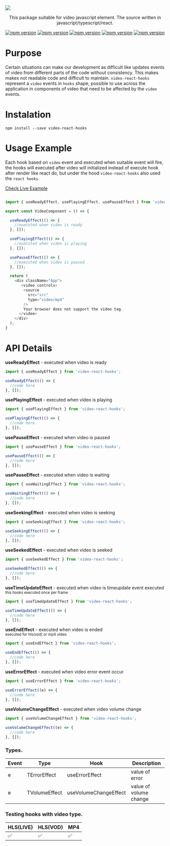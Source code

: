 <img src="https://i.ibb.co/CzzMNM7/video-react-1.jpg" style="max-width: 100%;">

<p align="middle" dir="auto">This package suitable for video javascript element. The source written in javascript/typescript/react.</p>

<p align="middle" dir="auto">
<a href="https://www.npmjs.com/package/video-react-hooks" rel="nofollow"><img src="https://img.shields.io/npm/dt/video-react-hooks?style=flat-square" alt="npm version" data-canonical-src="" style="max-width: 100%;"></a>
<a href="https://www.npmjs.com/package/video-react-hooks" rel="nofollow"><img src="https://img.shields.io/github/languages/code-size/davidkern13/video-react-hooks?color=green&style=flat-square" alt="npm version" data-canonical-src="" style="max-width: 100%;"></a>
<a href="https://www.npmjs.com/package/video-react-hooks" rel="nofollow"><img src="https://img.shields.io/badge/-javascript-yellow?style=flat-square" alt="npm version" data-canonical-src="" style="max-width: 100%;"></a>
<a href="https://www.npmjs.com/package/video-react-hooks" rel="nofollow"><img src="https://img.shields.io/badge/react-blue?style=flat-square" alt="npm version" data-canonical-src="" style="max-width: 100%;"></a>
<a href="https://www.npmjs.com/package/video-react-hooks" rel="nofollow"><img src="https://img.shields.io/badge/ts?style=flat-square?color=fedcba" alt="npm version" data-canonical-src="" style="max-width: 100%;"></a>
</p>

# Purpose

Certain situations can make our development as difficult like updates events of video from different parts of the code without consistency.
This makes makes not readable code and difficult to maintain. ```video-react-hooks``` represent a ```video``` events in ```hooks``` shape, possible to use across the application in components of video that need to be affected by the ```video``` events.

# Instalation

```
npm install --save video-react-hooks
```

# Usage Example

Each hook based on ```video``` event and executed when suitable event will fire, the hooks will executed after video will initialized instead of execute hook after render like react do, but under the hood ```video-react-hooks``` also used the ```react hooks```.

[Check Live Example](https://codesandbox.io/s/video-react-hooks-n9bu3d)

```JavaScript

import { useReadyEffect, usePlayingEffect, usePauseEffect } from 'video-react-hooks';

export const VideoComponent = () => {

  useReadyEffect(() => {
    //executed when video is ready
  }, []);

  usePlayingEffect(() => {
    //executed when video is playing
  }, []);

  usePauseEffect(() => {
    //executed when video is paused
  }, []);

  return (
    <div className="App">
       <video controls>
        <source
          src="src"
          type="video/mp4"
        />
        Your browser does not support the video tag.
      </video>
    </div>
  );
}

```

# API Details

**useReadyEffect** - executed when video is ready

```JavaScript
import { useReadyEffect } from 'video-react-hooks';

useReadyEffect(() => {
  //code here
}, []);
```

**usePlayingEffect** - executed when video is playing

```JavaScript
import { usePlayingEffect } from 'video-react-hooks';

usePlayingEffect(() => {
  //code here
}, []);
```

**usePauseEffect** - executed when video is paused

```JavaScript
import { usePauseEffect } from 'video-react-hooks';

usePauseEffect(() => {
  //code here
}, []);
```

**usePauseEffect** - executed when video is waiting

```JavaScript
import { useWaitingEffect } from 'video-react-hooks';

useWaitingEffect(() => {
  //code here
}, []);
```

**useSeekingEffect** - executed when video is seeking

```JavaScript
import { useSeekingEffect } from 'video-react-hooks';

useSeekingEffect(() => {
  //code here
}, []);
```

**useSeekedEffect** - executed when video is seeked

```JavaScript
import { useSeekedEffect } from 'video-react-hooks';

useSeekedEffect(() => {
  //code here
}, []);
```

**useTimeUpdateEffect** - executed when video is timeupdate event executed
<br>
<sub>this hooks executed once per frame</sub>

```JavaScript
import { useTimeUpdateEffect } from 'video-react-hooks';

useTimeUpdateEffect(() => {
  //code here
}, []);
```

**useEndEffect** - executed when video is ended
<br>
<sub>executed for hls(vod) or mp4 video</sub>

```JavaScript
import { useEndEffect } from 'video-react-hooks';

useEndEffect(() => {
  //code here
}, []);
```

**useErrorEffect** - executed when video error event occur

```JavaScript
import { useErrorEffect } from 'video-react-hooks';

useErrorEffect((e) => {
  //code here
}, []);
```

**useVolumeChangeEffect** - executed when video volume change

```JavaScript
import { useVolumeChangeEffect } from 'video-react-hooks';

useVolumeChangeEffect((e) => {
  //code here
}, []);
```

### Types.

| Event | Type | Hook | Description |
| ------------- | ------------- | ------------- | ------------- |
| e | TErrorEffect | useErrorEffect | value of error |
| e | TVolumeEffect | useVolumeChangeEffect | value of volume change |


### Testing hooks with video type.

| HLS(LIVE) | HLS(VOD) | MP4 |
| ------------- | ------------- | ------------- |
| :white_check_mark: | :white_check_mark: | :white_check_mark: |

